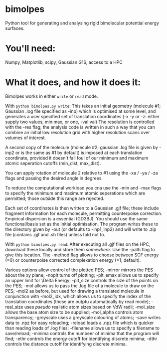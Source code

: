 # bimolpes
Python tool for generating and analysing rigid bimolecular potential energy surfaces.

# You'll need:
Numpy, Matplotlib, scipy, Gaussian G16, access to a HPC

# What it does, and how it does it:
Bimolpes works in either `write` or `read` mode. 

With `python bimolpes.py write`:
This takes an initial geometry (molecule #1; Gaussian .log file specified as -inp) which is optimised at some level, and generates a user specified set of translation coordinates (-x -y or -z: either supply two values, min:max, or one, -val:val) The resolution is controlled with the -res flag; the analysis code is written in such a way that you can combine an initial low resolution grid with higher resolution scans over volumes of interest.

A second copy of the molecule (molecule #2; gaussian .log file is given by -inp2 or is the same as #1 by default) is imposed at each translation coordinate, provided it doesn't fall foul of our minimum and maximum atomic seperation cutoffs (min_dist, max_dist). 

You can apply rotation of molecule 2 relative to #1 using the -xa / -ya / -za flags and passing the desired angle in degrees.

To reduce the computational workload you cna use the -min and -max flags to specify the minimum and maximum atomic seperations which are permitted; those outside this range are rejected.

Each set of coordinates is then written to a Gaussian .gjf file; these include fragment information for each molecule, permitting counterpoise correction. Empirical dispersion is a essential (GD3BJ). You should use the same functional/basis set as the initial optimisation. The program writes these to the directory given by -out (or defaults to -inp1_inp2) and will write to .zip file (contains .gjf and .sh files) unless told not to.

With `python bimolpes.py read`:
After executing all .gjf files on the HPC, download these locally and store them _somewhere_. Use the -path flag to give this location. The -method flag allows to choose between SCF energy (=0) or counterpoise corrected complexation energy (=1; default).

Various options allow control of the plotted PES; -mirror mirrors the PES about the xy plane; -noplt turns off plotting; -plt_emax allows us to specify an upper limit for \Delta Energy; -plt_size controls the size of the points on the PES; -mol allows us to pass the .log file of a molecule to draw on the PES; -mol2 as before, but used for drawing a translated molecule in conjunction with -mol2_idx, which allows us to specify the index of the translation coordinates (these are outptu automatically by read mode); -real_size uses _pseudo_ realistic atom sizes based on VdW radii; -mol_size allows the base atom size to be supplied; -mol_alpha controls atom transparency; -greyscale uses a greyscale colouring of atoms; -save writes data to .npz for easy reloading; -reload loads a .npz file which is quicker than reading loads of .log files; -filename allows us to specify a filename to save/reload; -minima controls the numbeer of minima that the program will find; -ethr controls the energy cutoff for identifying discrete minima; -dthr controls the distance cutoff for identifying discrete minima.

